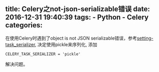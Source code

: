 title: Celery之not-json-serializable错误
date: 2016-12-31 19:40:39
tags:
    - Python
    - Celery
categories:
---
在使用Celery时遇到了object is not JSON serializable错误，参考[setting-task_serializer](http://docs.celeryproject.org/en/latest/userguide/configuration.html#std:setting-task_serializer), 决定使用pickle来序列化, 添加
```
CELERY_TASK_SERIALIZER = 'pickle'
```
解决问题。
